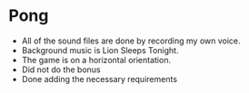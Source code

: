 # Pong
- All of the sound files are done by recording my own voice.
- Background music is Lion Sleeps Tonight.
- The game is on a horizontal orientation.
- Did not do the bonus
- Done adding the necessary requirements
